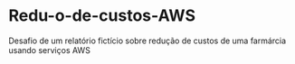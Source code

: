 # Redu-o-de-custos-AWS
Desafio de um relatório fictício sobre redução de custos de uma farmárcia usando serviços AWS
